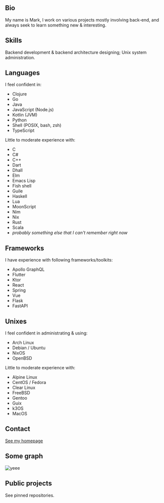 ## Bio

My name is Mark, I work on various projects mostly involving back-end, and always seek to learn something new & interesting.

## Skills

Backend development & backend architecture designing; Unix system administration.

## Languages

I feel confident in:
- Clojure
- Go
- Java
- JavaScript (Node.js)
- Kotlin (JVM)
- Python
- Shell (POSIX, bash, zsh)
- TypeScript

Little to moderate experience with:
- C
- C#
- C++
- Dart
- Dhall
- Elm
- Emacs Lisp
- Fish shell
- Guile
- Haskell
- Lua
- MoonScript
- Nim
- Nix
- Rust
- Scala
- _probably something else that I can't remember right now_

## Frameworks

I have experience with following frameworks/toolkits:
- Apollo GraphQL
- Flutter
- Ktor
- React
- Spring
- Vue
- Flask
- FastAPI

## Unixes

I feel confident in administrating & using:
- Arch Linux
- Debian / Ubuntu
- NixOS
- OpenBSD

Little to moderate experience with:
- Alpine Linux
- CentOS / Fedora
- Clear Linux
- FreeBSD
- Gentoo
- Guix
- k3OS
- MacOS

## Contact

[See my homepage](https://mikroskeem.eu)

## Some graph

![yeee](https://github-readme-stats.vercel.app/api?username=mikroskeem&count_private=true)

## Public projects

See pinned repositories.
